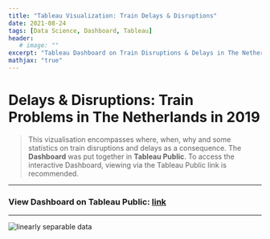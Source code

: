 ```yaml
---
title: "Tableau Visualization: Train Delays & Disruptions"
date: 2021-08-24
tags: [Data Science, Dashboard, Tableau]
header:
   # image: ""
excerpt: "Tableau Dashboard on Train Disruptions & Delays in The Netherlands"
mathjax: "true"
---
```

# Delays & Disruptions: Train Problems in The Netherlands in 2019

> This vizualisation encompasses where, when, why and some statistics on train disruptions and delays as a consequence. The **Dashboard** was put together in **Tableau Public**. To access the interactive Dashboard, viewing via the Tableau Public link is recommended.

---
### View Dashboard on Tableau Public: [link](https://public.tableau.com/views/Treinstoringen_2019/Dashboard1?:language=en-US&:display_count=n&:origin=viz_share_link)
---

<img src="{{ site.url }}{{ site.baseurl }}/images/Train_Dash.png" alt="linearly separable data">

